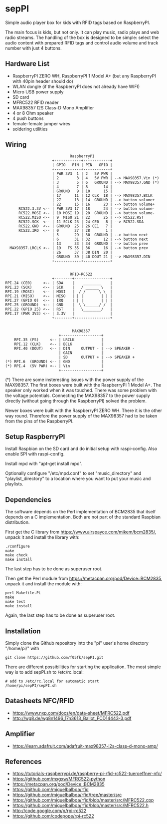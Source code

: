 # sepPI
Simple audio player box for kids with RFID tags based on RaspberryPI.



The main focus is kids, but not only. It can play music, radio plays and web radio streams.
The handling of the box is designed to be simple: select the audio content with prepared RFID
tags and control audio volume and track number with just 4 buttons.


## Hardware List

* RaspberryPI ZERO WH, RaspberryPI 1 Model A+ (but any RaspberryPI with 40pin header should do)
* WLAN dongle (if the RaspberryPI does not already have WIFI)
* Micro USB power supply
* SD card
* MFRC522 RFID reader
* MAX98357 I2S Class-D Mono Amplifier
* 4 or 8 Ohm speaker
* 4 push buttons
* female-female jumper wires
* soldering utilities


## Wiring

                                 RaspberryPI
                         +------------+------------+
                         | GPIO   PIN | PIN   GPIO |
                         +------------+------------+
                         | PWR 3V3  1 | 2   5V PWR |
                         | 2        3 | 4   5V PWR | --> MAX98357.Vin (*)
                         | 3        5 | 6   GROUND | --> MAX98357.GND (*)
                         | 4        7 | 8       14 |
                         | GROUND   9 | 10      15 |
                         | 17      11 | 12 CLK  18 | --> MAX98357.BCLK
                         | 27      13 | 14  GROUND | --> button volume+
                         | 22      15 | 16      23 | --> button volume+
          RC522.3.3V <-- | PWR 3V3 17 | 18      24 | --> button volume-
          RC522.MOSI <-- | 10 MOSI 19 | 20  GROUND | --> button volume-
          RC522.MISO <-- | 9  MISO 21 | 22      25 | --> RC522.RST
          RC522.SCK  <-- | 11 SCLK 23 | 24 CE0   8 | --> RC522.SDA
          RC522.GND  <-- | GROUND  25 | 26 CE1   7 |
          RC522.IRQ  <-- | 0       27 | 28       1 |
                         | 5       29 | 30  GROUND | --> button next
                         | 6       31 | 32      12 | --> button next
                         | 13      33 | 34  GROUND | --> button prev
      MAX98357.LRCLK <-- | 19   FS 35 | 36      16 | --> button prev
                         | 26      37 | 38 DIN  20 |
                         | GROUND  39 | 40 DOUT 21 | --> MAX98357.DIN
                         +------------+------------+


                                 RFID-RC522
                         +--------+----------------+
    RPI.24 (CE0)     <-- | SDA    |    ________    |
    RPI.23 (SCK)     <-- | SCK    |   / ______ \   |
    RPI.19 (MOSI)    <-- | MOSI   |  / /      \ \  |
    RPI.21 (MISO)    <-- | MISO   | | |        | | |
    RPI.27 (GPIO 0)  <-- | IRQ    | | |        | | |
    RPI.25 (GROUND)  <-- | GND    |  \ \______/ /  |
    RPI.22 (GPIO 25) <-- | RST    |   \________/   |
    RPI.17 (PWR 3V3) <-- | 3.3V   |                |
                         +--------+----------------+


                                  MAX98357
                            +------------------+
        RPI.35 (FS)     <-- | LRCLK            |
        RPI.12 (CLK)    <-- | BCLK             |
        RPI.40 (DOUT)   <-- | DIN     OUTPUT - | --> SPEAKER -
                            | GAIN             |
                            | SD      OUTPUT + | --> SPEAKER +
    (*) RPI.6  (GROUND) <-- | GND              |
    (*) RPI.4  (5V PWR) <-- | Vin              |
                            +------------------+

(*) There are some insteresting issues with the power supply of the MAX98357. The first boxes
were built with the RaspberryPI 1 Model A+. The speaker only worked when it was touched. There
was some problem with the voltage potentials. Connecting the MAX98357 to the power supply
directly (without going through the RaspberryPI) solved the problem.

Newer boxes were built with the RaspberryPI ZERO WH. There it is the other way round. Therefore
the power supply of the MAX98357 had to be taken from the pins of the RaspberryPI.


## Setup RaspberryPI

Install Raspbian on the SD card and do initial setup with raspi-config. Also enable SPI with
raspi-config.

Install mpd with "apt-get install mpd".

Optionally configure "/etc/mpd.conf" to set "music\_directory" and "playlist\_directory" to a
location where you want to put your music and playlists.


## Dependencies

The software depends on the Perl implementation of BCM2835 that itself depends on a C implementation.
Both are not part of the standard Raspbian distribution.

First get the C library from https://www.airspayce.com/mikem/bcm2835/, unpack it and install the library with:

    ./configure
    make
    make check
    make install

The last step has to be done as superuser root.

Then get the Perl module from https://metacpan.org/pod/Device::BCM2835, unpack it and install the module with:

    perl Makefile.PL
    make
    make test
    make install

Again, the last step has to be done as superuser root.


## Installation

Simply clone the Github repository into the "pi" user's home directory "/home/pi/" with

    git clone https://github.com/f05fk/sepPI.git

There are different possibilities for starting the application. The most simple way is to add sepPI.sh
to /etc/rc.local:

    # add to /etc/rc.local for automatic start
    /home/pi/sepPI/sepPI.sh


## Datasheets NFC/RFID

* <https://www.nxp.com/docs/en/data-sheet/MFRC522.pdf>
* <http://wg8.de/wg8n1496_17n3613_Ballot_FCD14443-3.pdf>


## Amplifier

* <https://learn.adafruit.com/adafruit-max98357-i2s-class-d-mono-amp/>


## References

* <https://tutorials-raspberrypi.de/raspberry-pi-rfid-rc522-tueroeffner-nfc/>
* <https://github.com/mxgxw/MFRC522-python>
* <https://metacpan.org/pod/Device::BCM2835>
* <https://github.com/miguelbalboa/rfid>
* <https://github.com/miguelbalboa/rfid/tree/master/src>
* <https://github.com/miguelbalboa/rfid/blob/master/src/MFRC522.cpp>
* <https://github.com/miguelbalboa/rfid/blob/master/src/MFRC522.h>
* <http://code.google.com/p/rpi-rc522>
* <https://github.com/codepope/rpi-rc522>
